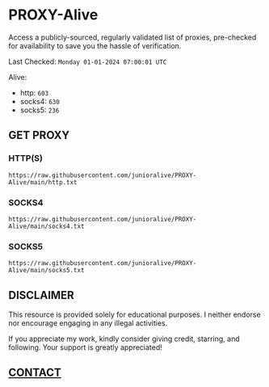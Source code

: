 # PROXY-Alive

Access a publicly-sourced, regularly validated list of proxies, pre-checked for availability to save you the hassle of verification.

Last Checked: `Monday 01-01-2024 07:00:01 UTC`

Alive:
- http: `603`
- socks4: `630`
- socks5: `236`

## GET PROXY

### HTTP(S)

```https://raw.githubusercontent.com/junioralive/PROXY-Alive/main/http.txt```

### SOCKS4

```https://raw.githubusercontent.com/junioralive/PROXY-Alive/main/socks4.txt```

### SOCKS5

```https://raw.githubusercontent.com/junioralive/PROXY-Alive/main/socks5.txt```

## DISCLAIMER

This resource is provided solely for educational purposes. I neither endorse nor encourage engaging in any illegal activities.

If you appreciate my work, kindly consider giving credit, starring, and following. Your support is greatly appreciated! 

## [CONTACT](https://t.me/TheJuniorAlive)
